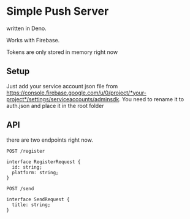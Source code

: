 # Simple Push Server
written in Deno.

Works with Firebase.

Tokens are only stored in memory right now


## Setup
Just add your service account json file from https://console.firebase.google.com/u/0/project/*your-project*/settings/serviceaccounts/adminsdk.
You need to rename it to auth.json and place it in the root folder


## API

there are two endpoints right now.

```(js)
POST /register

interface RegisterRequest {
  id: string;
  platform: string;
}

```

```
POST /send

interface SendRequest {
  title: string;
}
```
